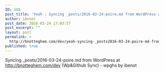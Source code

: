```yaml
---
ID: 108
post_title: 'Yeah : Syncing _posts/2016-03-24-poire.md from WordPress at http://bnotteghem.com/dev (Wp&amp;Github Sync) &#8211; wpghs'
author: ibenot
post_date: 2016-03-24 17:03:57
post_excerpt: ""
layout: post
permalink: >
  http://bnotteghem.com/dev/yeah-syncing-_posts2016-03-24-poire-md-from-wordpress-at-httpbnotteghem-comdev-wpgithub-sync-wpghs-5/
published: true
---
```

Syncing _posts/2016-03-24-poire.md from WordPress at http://bnotteghem.com/dev (Wp&amp;Github Sync) - wpghs by ibenot
